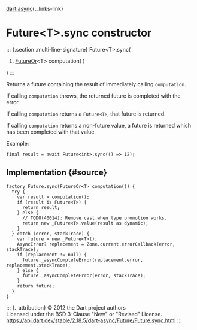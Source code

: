 [dart:async](../../dart-async/dart-async-library){._links-link}

Future\<T\>.sync constructor
============================

::: {.section .multi-line-signature}
Future\<T\>.sync(

1.  [FutureOr](../futureor-class)\<T\> computation( )

)
:::

Returns a future containing the result of immediately calling
`computation`.

If calling `computation` throws, the returned future is completed with
the error.

If calling `computation` returns a `Future<T>`, that future is returned.

If calling `computation` returns a non-future value, a future is
returned which has been completed with that value.

Example:

``` {.language-dart data-language="dart"}
final result = await Future<int>.sync(() => 12);
```

Implementation {#source}
--------------

``` {.language-dart data-language="dart"}
factory Future.sync(FutureOr<T> computation()) {
  try {
    var result = computation();
    if (result is Future<T>) {
      return result;
    } else {
      // TODO(40014): Remove cast when type promotion works.
      return new _Future<T>.value(result as dynamic);
    }
  } catch (error, stackTrace) {
    var future = new _Future<T>();
    AsyncError? replacement = Zone.current.errorCallback(error, stackTrace);
    if (replacement != null) {
      future._asyncCompleteError(replacement.error, replacement.stackTrace);
    } else {
      future._asyncCompleteError(error, stackTrace);
    }
    return future;
  }
}
```

::: {._attribution}
© 2012 the Dart project authors\
Licensed under the BSD 3-Clause \"New\" or \"Revised\" License.\
<https://api.dart.dev/stable/2.18.5/dart-async/Future/Future.sync.html>
:::

